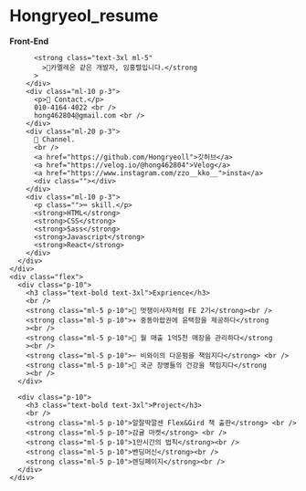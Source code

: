 # Hongryeol_resume

<!DOCTYPE html>
<html lang="ko">
  <head>
    <meta charset="UTF-8" />
    <meta http-equiv="X-UA-Compatible" content="IE=edge" />
    <meta name="viewport" content="width=device-width, initial-scale=1.0" />
    <title>임홍렬 이력서</title>
    <script src="https://cdn.tailwindcss.com"></script>
  </head>
  <body class="bg-brown 300">
    <div class="flex">
      <div class="p-10">
        <img class="w-80 h-80" src="./약수터 꿀맛.jpg" alt="" />
      </div>
      <div>
        <div class="p-3">
          <strong class="text-5xl">Front-End</strong><br />

          <strong class="text-3xl ml-5"
            >🦎카멜레온 같은 개발자, 임홍렬입니다.</strong
          >
        </div>
        <div class="ml-10 p-3">
          <p>👋 Contact.</p>
          010-4164-4022 <br />
          hong462804@gmail.com <br />
        </div>
        <div class="ml-20 p-3">
          👀 Channel.
          <br />
          <a href="https://github.com/Hongryeoll">깃허브</a>
          <a href="https://velog.io/@hong462804">Velog</a>
          <a href="https://www.instagram.com/zzo__kko__">insta</a>
          <div class=""></div>
        </div>
        <div class="ml-10 p-3">
          <p class="">⌨ skill.</p>
          <strong>HTML</strong>
          <strong>CSS</strong>
          <strong>Sass</strong>
          <strong>Javascript</strong>
          <strong>React</strong>
        </div>
      </div>
    </div>
    <div class="flex">
      <div class="p-10">
        <h3 class="text-bold text-3xl">Exprience</h3>
        <br />
        <strong class="ml-5 p-10">🦁 멋쟁이사자처럼 FE 2기</strong><br />
        <strong class="ml-5 p-10">✈ 중동아랍권에 윤택함을 제공하다</strong
        ><br />
        <strong class="ml-5 p-10">🥩 월 매출 1억5천 매장을 관리하다</strong
        ><br />
        <strong class="ml-5 p-10">✂ 비와이의 다운펌을 책임지다</strong> <br />
        <strong class="ml-5 p-10">🏥 국군 장병들의 건강을 책임지다</strong
        ><br />
      </div>

      <div class="p-10">
        <h3 class="text-bold text-3xl">Project</h3>
        <br />
        <strong class="ml-5 p-10">알잘딱깔센 Flex&Gird 책 출판</strong> <br />
        <strong class="ml-5 p-10">감귤 마켓</strong> <br />
        <strong class="ml-5 p-10">1만시간의 법칙</strong><br />
        <strong class="ml-5 p-10">벤딩머신</strong><br />
        <strong class="ml-5 p-10">렌딩페이지</strong><br />
      </div>
    </div>
  </body>
</html>
